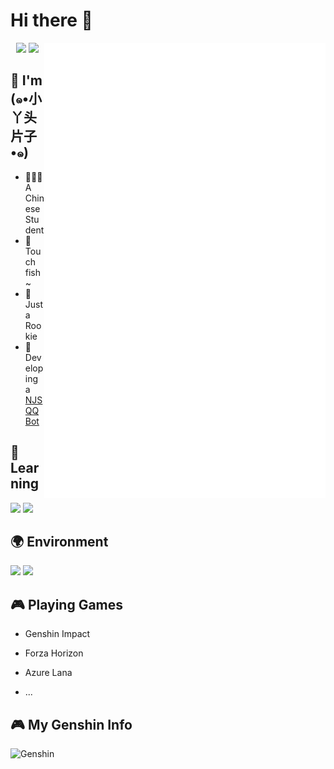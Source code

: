 # Hi there 👋

<a>
  <img align="right" width="450px" src="./github-metrics.svg" />
</a>
  
<p align="center">
  <img width="300px" src="https://count.getloli.com/get/@zhulinyv?theme=rule34"></img>
  <img width="300px" src="https://github-readme-stats.vercel.app/api/top-langs/?username=zhulinyv&layout=compact"></img>
</p>

## 🌟 I'm **(๑•小丫头片子•๑)**

- 👨🏻‍🎓A Chinese Student
- 🐠Touch fish~
- 🐤Just a Rookie
- 🤖Developing a [NJS QQ Bot](https://github.com/zhulinyv/NJS)

## 📖 **Learning**

![](https://img.shields.io/badge/-Python-3776ab?style=flat-square&logo=Python&logoColor=fff)
![](https://img.shields.io/badge/-Linux-fcc624?style=flat-square&logo=Linux&logoColor=fff)


## 🌍 **Environment**

![](https://img.shields.io/badge/Windows11-0078d6?style=flat-square&logo=windows11&logoColor=fff)
![](https://img.shields.io/badge/Visual%20Studio%20Code-007acc?style=flat-square&logo=visual-studio-code&logoColor=fff)

## 🎮 Playing **Games**

- Genshin Impact
- Forza Horizon
- Azure Lana

- ...

## 🎮 My **Genshin** Info
<img align="left" width="350px" alt="Genshin" src="https://genshin-card.getloli.com/rand/166790635.png" />
